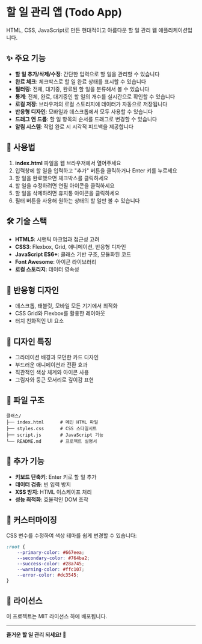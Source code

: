 # 할 일 관리 앱 (Todo App)

HTML, CSS, JavaScript로 만든 현대적이고 아름다운 할 일 관리 웹 애플리케이션입니다.

## ✨ 주요 기능

- **할 일 추가/삭제/수정**: 간단한 입력으로 할 일을 관리할 수 있습니다
- **완료 체크**: 체크박스로 할 일 완료 상태를 표시할 수 있습니다
- **필터링**: 전체, 대기중, 완료된 할 일을 분류해서 볼 수 있습니다
- **통계**: 전체, 완료, 대기중인 할 일의 개수를 실시간으로 확인할 수 있습니다
- **로컬 저장**: 브라우저의 로컬 스토리지에 데이터가 자동으로 저장됩니다
- **반응형 디자인**: 모바일과 데스크톱에서 모두 사용할 수 있습니다
- **드래그 앤 드롭**: 할 일 항목의 순서를 드래그로 변경할 수 있습니다
- **알림 시스템**: 작업 완료 시 시각적 피드백을 제공합니다

## 🚀 사용법

1. **index.html** 파일을 웹 브라우저에서 열어주세요
2. 입력창에 할 일을 입력하고 "추가" 버튼을 클릭하거나 Enter 키를 누르세요
3. 할 일을 완료했으면 체크박스를 클릭하세요
4. 할 일을 수정하려면 연필 아이콘을 클릭하세요
5. 할 일을 삭제하려면 휴지통 아이콘을 클릭하세요
6. 필터 버튼을 사용해 원하는 상태의 할 일만 볼 수 있습니다

## 🛠️ 기술 스택

- **HTML5**: 시맨틱 마크업과 접근성 고려
- **CSS3**: Flexbox, Grid, 애니메이션, 반응형 디자인
- **JavaScript ES6+**: 클래스 기반 구조, 모듈화된 코드
- **Font Awesome**: 아이콘 라이브러리
- **로컬 스토리지**: 데이터 영속성

## 📱 반응형 디자인

- 데스크톱, 태블릿, 모바일 모든 기기에서 최적화
- CSS Grid와 Flexbox를 활용한 레이아웃
- 터치 친화적인 UI 요소

## 🎨 디자인 특징

- 그라데이션 배경과 모던한 카드 디자인
- 부드러운 애니메이션과 전환 효과
- 직관적인 색상 체계와 아이콘 사용
- 그림자와 둥근 모서리로 깊이감 표현

## 📁 파일 구조

```
클래스/
├── index.html      # 메인 HTML 파일
├── styles.css      # CSS 스타일시트
├── script.js       # JavaScript 기능
└── README.md       # 프로젝트 설명서
```

## 🌟 추가 기능

- **키보드 단축키**: Enter 키로 할 일 추가
- **데이터 검증**: 빈 입력 방지
- **XSS 방지**: HTML 이스케이프 처리
- **성능 최적화**: 효율적인 DOM 조작

## 🔧 커스터마이징

CSS 변수를 수정하여 색상 테마를 쉽게 변경할 수 있습니다:

```css
:root {
    --primary-color: #667eea;
    --secondary-color: #764ba2;
    --success-color: #28a745;
    --warning-color: #ffc107;
    --error-color: #dc3545;
}
```

## 📝 라이선스

이 프로젝트는 MIT 라이선스 하에 배포됩니다.

---

**즐거운 할 일 관리 되세요! 🎯**

